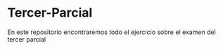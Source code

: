 # Tercer-Parcial
En este repositorio encontraremos todo el ejercicio sobre el examen del tercer parcial
